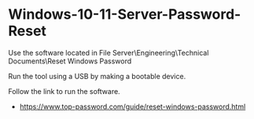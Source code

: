 # Windows-10-11-Server-Password-Reset

Use the software located in File Server\Engineering\Technical Documents\Reset Windows Password

Run the tool using a USB by making a bootable device.

Follow the link to run the software.

- https://www.top-password.com/guide/reset-windows-password.html
